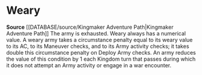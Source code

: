 ﻿# Weary

**Source** [[DATABASE/source/Kingmaker Adventure Path|Kingmaker Adventure Path]]
The army is exhausted. Weary always has a numerical value. A weary army takes a circumstance penalty equal to its weary value to its AC, to its Maneuver checks, and to its Army activity checks; it takes double this circumstance penalty on Deploy Army checks. An army reduces the value of this condition by 1 each Kingdom turn that passes during which it does not attempt an Army activity or engage in a war encounter.